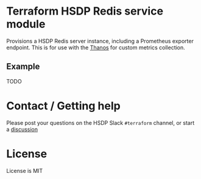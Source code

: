 # Terraform HSDP Redis service module

Provisions a HSDP Redis server instance, including a Prometheus exporter endpoint. This is for 
use with the [Thanos](https://registry.terraform.io/modules/philips-labs/thanos/cloudfoundry/latest) for custom metrics collection.

## Example 

TODO

<!--- BEGIN_TF_DOCS --->
<!--- END_TF_DOCS --->

# Contact / Getting help

Please post your questions on the HSDP Slack `#terraform` channel, or start a [discussion](https://github.com/philips-labs/terraform-hsdp-redis-service/discussions)

# License

License is MIT
